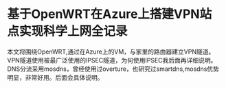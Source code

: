 # 基于OpenWRT在Azure上搭建VPN站点实现科学上网全记录

本文将围绕OpenWRT,通过在Azure上的VM，与家里的路由器建立VPN隧道。
VPN隧道使用被最广泛使用的IPSEC隧道，为何使用IPSEC我后面再详细说明。
DNS分流采用mosdns，曾经使用过overture，也研究过smartdns,mosdns优势明显，非常好用。后面会具体说明。
